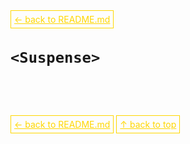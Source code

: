 <a href='../../README.md' id='top' style='border: 1px solid gold; padding: 5px; color: gold'>← back to README.md</a>

# `<Suspense>`

<br/>
<br/>
<br/>

<a href='../../README.md' id='top' style='border: 1px solid gold; padding: 5px; color: gold'>← back to README.md</a>
<a href='#top' style='border: 1px solid gold; padding: 5px; color: gold'>↑ back to top</a>
